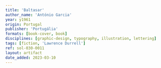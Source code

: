 ```yaml
---
title: 'Baltasar'
author_name: 'António Garcia'
year: y1961
origin: Portugal
publisher: 'Portugália'
formats: [book-cover, book]
disciplines: [graphic-design, typography, illustration, lettering]
tags: [fiction, 'Lawrence Durrell']
ref: sol-030-0011
layout: artifact
date_added: 2023-03-10
---
```


